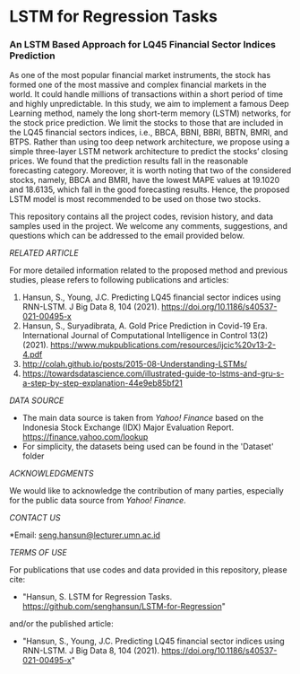 # LSTM for Regression Tasks

### An LSTM Based Approach for LQ45 Financial Sector Indices Prediction

As one of the most popular financial market instruments, the stock has formed one of the most massive and complex financial markets in the world. It could handle millions of transactions within a short period of time and highly unpredictable. In this study, we aim to implement a famous Deep Learning method, namely the long short-term memory (LSTM) networks, for the stock price prediction. We limit the stocks to those that are included in the LQ45 financial sectors indices, i.e., BBCA, BBNI, BBRI, BBTN, BMRI, and BTPS. Rather than using too deep network architecture, we propose using a simple three-layer LSTM network architecture to predict the stocks’ closing prices. We found that the prediction results fall in the reasonable forecasting category. Moreover, it is worth noting that two of the considered stocks, namely, BBCA and BMRI, have the lowest MAPE values at 19.1020 and 18.6135, which fall in the good forecasting results. Hence, the proposed LSTM model is most recommended to be used on those two stocks.

This repository contains all the project codes, revision history, and data samples used in the project.
We welcome any comments, suggestions, and questions which can be addressed to the email provided below.

*RELATED ARTICLE*

For more detailed information related to the proposed method and previous studies, please refers to following publications and articles:
1. Hansun, S., Young, J.C. Predicting LQ45 financial sector indices using RNN-LSTM. J Big Data 8, 104 (2021). https://doi.org/10.1186/s40537-021-00495-x
2. Hansun, S., Suryadibrata, A. Gold Price Prediction in Covid-19 Era. International Journal of Computational Intelligence in Control 13(2) (2021). https://www.mukpublications.com/resources/ijcic%20v13-2-4.pdf
3. http://colah.github.io/posts/2015-08-Understanding-LSTMs/
4. https://towardsdatascience.com/illustrated-guide-to-lstms-and-gru-s-a-step-by-step-explanation-44e9eb85bf21

*DATA SOURCE*
* The main data source is taken from *Yahoo! Finance* based on the Indonesia Stock Exchange (IDX) Major Evaluation Report. https://finance.yahoo.com/lookup
* For simplicity, the datasets being used can be found in the 'Dataset' folder

*ACKNOWLEDGMENTS*

We would like to acknowledge the contribution of many parties, especially for the public data source from *Yahoo! Finance*.

*CONTACT US*

*Email: seng.hansun@lecturer.umn.ac.id

*TERMS OF USE*

For publications that use codes and data provided in this repository, please cite:
* "Hansun, S. LSTM for Regression Tasks. https://github.com/senghansun/LSTM-for-Regression" 

and/or the published article:

* "Hansun, S., Young, J.C. Predicting LQ45 financial sector indices using RNN-LSTM. J Big Data 8, 104 (2021). https://doi.org/10.1186/s40537-021-00495-x"
